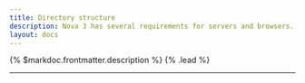 ```yaml
---
title: Directory structure
description: Nova 3 has several requirements for servers and browsers.
layout: docs
---
```


{% $markdoc.frontmatter.description %} {% .lead %}

---